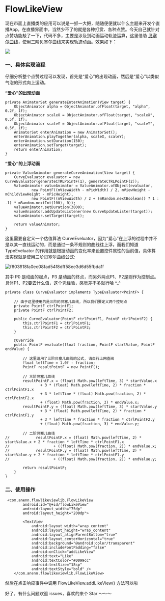# FlowLikeView

现在市面上直播类的应用可以说是一抓一大把，随随便便就以什么主题来开发个直播App。在直播界面中，当然少不了的就是各种打赏、各种点赞。今天自己就针对点赞功能敲了一下，代码不多，主要是涉及到动画运动轨迹运算，这里借助 [贝塞尔曲线](http://baike.baidu.com/link?url=CAQk_7L5i-MgWoo-JHG_TFaKG8Q6qHNd50WQ1dUc5_wR52XCPBZ1aDvgwE36pc8l_w7NKOgHmOJyyNVIHNKF-q)，使用三阶贝塞尔曲线来实现轨迹动画。效果如下：

![](https://cloud.githubusercontent.com/assets/7321351/15959979/1a9a51bc-2f30-11e6-9ec9-c052cec47923.gif)

### 一、具体实现流程
仔细分析整个点赞过程可以发现，首先是“爱心”的出现动画，然后是“爱心”以类似气泡的形式向上运动。

**“爱心”的出现动画**

```
private AnimatorSet generateEnterAnimation(View target) {
    ObjectAnimator alpha = ObjectAnimator.ofFloat(target, "alpha", 0.2f, 1f);
    ObjectAnimator scaleX = ObjectAnimator.ofFloat(target, "scaleX", 0.5f, 1f);
    ObjectAnimator scaleY = ObjectAnimator.ofFloat(target, "scaleY", 0.5f, 1f);
    AnimatorSet enterAnimation = new AnimatorSet();
    enterAnimation.playTogether(alpha, scaleX, scaleY);
    enterAnimation.setDuration(150);
    enterAnimation.setTarget(target);
    return enterAnimation;
}
```

**“爱心“的上浮动画**

```
private ValueAnimator generateCurveAnimation(View target) {
    CurveEvaluator evaluator = new CurveEvaluator(generateCTRLPointF(1), generateCTRLPointF(2));
    ValueAnimator valueAnimator = ValueAnimator.ofObject(evaluator,
            new PointF((mViewWidth - mPicWidth) / 2, mViewHeight - mChildViewHeight - mPicHeight),
            new PointF((mViewWidth) / 2 + (mRandom.nextBoolean() ? 1 : -1) * mRandom.nextInt(100), 0));
    valueAnimator.setDuration(3000);
    valueAnimator.addUpdateListener(new CurveUpdateLister(target));
    valueAnimator.setTarget(target);

    return valueAnimator;
}
```

这里需要自定义一个估值算法 CurveEveluator，因为“爱心”在上浮的过程中并不是以某一直线运动的，而是通过一条不规则的曲线往上浮，而我们知道 TypeEveluator 的作用就是根据动画的变化率来设置控件属性的当前值，具体算法实现就是使用三阶贝塞尔曲线公式:

![f603918fa0ec08fad54f8dff58ee3d6d55fbda1f](https://cloud.githubusercontent.com/assets/7321351/15960401/349b2c38-2f32-11e6-9ed8-2ca0ed7041a6.jpg)

其中 P0 是动画的起点，P3 是动画的终点，而另外两点P1、P2是则作为控制点。具体P1、P2要去什么值，这个凭经验，感觉差不多就行哈 ^_^

```
private class CurveEvaluator implements TypeEvaluator<PointF> {

    // 由于这里使用的是三阶的贝塞儿曲线, 所以我们要定义两个控制点
    private PointF ctrlPointF1;
    private PointF ctrlPointF2;

    public CurveEvaluator(PointF ctrlPointF1, PointF ctrlPointF2) {
        this.ctrlPointF1 = ctrlPointF1;
        this.ctrlPointF2 = ctrlPointF2;
    }

    @Override
    public PointF evaluate(float fraction, PointF startValue, PointF endValue) {

        // 这里运用了三阶贝塞儿曲线的公式, 请自行上网查阅
        float leftTime = 1.0f - fraction;
        PointF resultPointF = new PointF();

        // 三阶贝塞儿曲线
        resultPointF.x = (float) Math.pow(leftTime, 3) * startValue.x
                + 3 * (float) Math.pow(leftTime, 2) * fraction * ctrlPointF1.x
                + 3 * leftTime * (float) Math.pow(fraction, 2) * ctrlPointF2.x
                + (float) Math.pow(fraction, 3) * endValue.x;
        resultPointF.y = (float) Math.pow(leftTime, 3) * startValue.y
                + 3 * (float) Math.pow(leftTime, 2) * fraction * ctrlPointF1.y
                + 3 * leftTime * fraction * fraction * ctrlPointF2.y
                + (float) Math.pow(fraction, 3) * endValue.y;

        // 二阶贝塞儿曲线
//            resultPointF.x = (float) Math.pow(leftTime, 2) * startValue.x + 2 * fraction * leftTime * ctrlPointF1.x
//                    + ((float) Math.pow(fraction, 2)) * endValue.x;
//            resultPointF.y = (float) Math.pow(leftTime, 2) * startValue.y + 2 * fraction * leftTime * ctrlPointF1.y
//                    + ((float) Math.pow(fraction, 2)) * endValue.y;

        return resultPointF;
    }
}
```

### 二、使用操作

```
 <com.anenn.flowlikeviewlib.FlowLikeView
        android:id="@+id/flowLikeView"
        android:layout_width="75dp"
        android:layout_height="200dp">

        <TextView
            android:layout_width="wrap_content"
            android:layout_height="wrap_content"
            android:layout_alignParentBottom="true"
            android:layout_centerHorizontal="true"
            android:background="@android:color/transparent"
            android:includeFontPadding="false"
            android:onClick="addLikeView"
            android:text="Like"
            android:textColor="#0099cc"
            android:textSize="18sp"
            android:textStyle="bold" />
    </com.anenn.flowlikeviewlib.FlowLikeView>
```

然后在点击响应事件中调用 FlowLikeView.addLikeView() 方法可以啦

好了，有什么问题欢迎 issues，喜欢的来个 Star ～～～